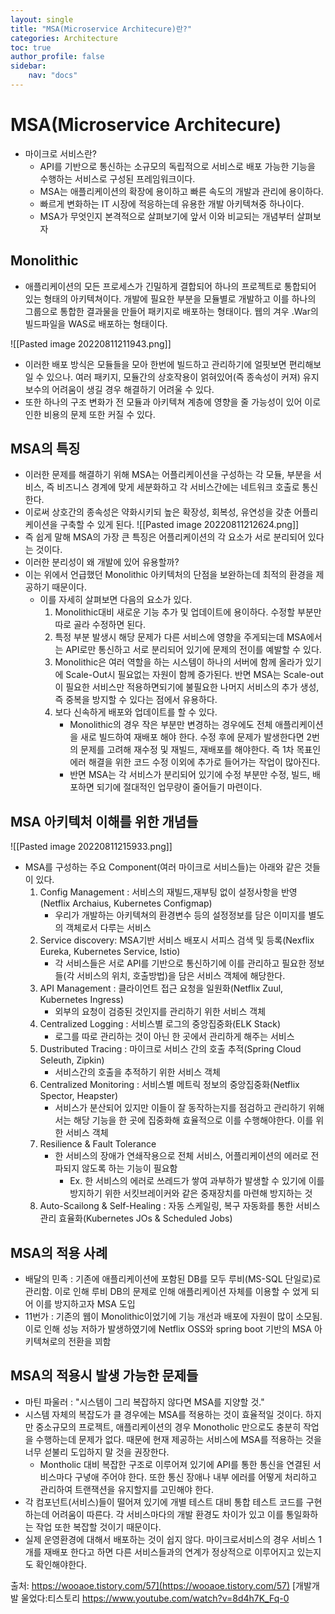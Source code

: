 ```yaml
---
layout: single
title: "MSA(Microservice Architecure)란?"
categories: Architecture
toc: true
author_profile: false
sidebar:
    nav: "docs"
---
```



# MSA(Microservice Architecure)
- 마이크로 서비스란? 
	- API를 기반으로 통신하는 소규모의 독립적으로 서비스로 배포 가능한 기능을 수행하는 서비스로 구성된 프레임워크이다. 
	- MSA는 애플리케이션의 확장에 용이하고 빠른 속도의 개발과 관리에 용이하다. 
	- 빠르게 변화하는 IT 시장에 적응하는데 유용한 개발 아키텍쳐중 하나이다. 
	- MSA가 무엇인지 본격적으로 살펴보기에 앞서 이와 비교되는 개념부터 살펴보자

## Monolithic
- 애플리케이션의 모든 프로세스가 긴밀하게 결합되어 하나의 프로젝트로 통합되어 있는 형태의 아키텍쳐이다. 개발에 필요한 부분을 모듈별로 개발하고 이를 하나의 그룹으로 통합한 결과물을 만들어 패키지로 배포하는 형태이다.  웹의 겨우 .War의 빌드파일을 WAS로 배포하는 형태이다. 

![[Pasted image 20220811211943.png]]
- 이러한 배포 방식은 모듈들을 모아 한번에 빌드하고 관리하기에 얼핏보면 편리해보일 수 있으나. 여러 패키지, 모듈간의 상호작용이 얽혀있어(즉 종속성이 커져) 유지보수의 어려움이 생길 경우 해결하기 어려울 수 있다.
- 또한 하나의 구조 변화가 전 모듈과 아키텍쳐 계층에 영향을 줄 가능성이 있어 이로 인한 비용의 문제 또한 커질 수 있다. 

## MSA의 특징
- 이러한 문제를 해결하기 위해 MSA는 어플리케이션을 구성하는 각 모듈, 부분을 서비스, 즉 비즈니스 경계에 맞게 세분화하고 각 서비스간에는 네트워크 호출로 통신한다. 
- 이로써 상호간의 종속성은 약화시키되 높은 확장성, 회복성, 유연성을 갖춘 어플리케이션을 구축할 수 있게 된다.
 ![[Pasted image 20220811212624.png]]
- 즉 쉽게 말해 MSA의 가장 큰 특징은 어플리케이션의 각 요소가 서로 분리되어 있다는 것이다. 
- 이러한 분리성이 왜 개발에 있어 유용할까?
- 이는 위에서 언급했던 Monolithic 아키텍처의 단점을 보완하는데 최적의 환경을 제공하기 때문이다. 
	- 이를 자세히 살펴보면 다음의 요소가 있다.
		1. Monolithic대비 새로운 기능 추가 및 업데이트에 용이하다. 수정할 부분만 따로 골라 수정하면 된다.
		2. 특정 부분 발생시 해당 문제가 다른 서비스에 영향을 주게되는데 MSA에서는 API로만 통신하고 서로 분리되어 있기에 문제의 전이를 예발할 수 있다.
		3. Monolithic은 여러 역할을 하는 시스템이 하나의 서버에 함께 올라가 있기에 Scale-Out시 필요없는 자원이 함께 증가된다. 반면 MSA는 Scale-out이 필요한 서비스만 적용하면되기에 불필요한 나머지 서비스의 추가 생성, 즉 중복을 방지할 수 있다는 점에서 유용하다. 
		4. 보다 신속하게 배포와 업데이트를 할 수 있다.
			- Monolithic의 경우 작은 부분만 변경하는 경우에도 전체 애플리케이션을 새로 빌드하여 재배포 해야 한다.  수정 후에 문제가 발생한다면 2번의 문제를 고려해 재수정 및 재빌드, 재배포를 해야한다.  즉 1차 목표인 에러 해결을 위한 코드 수정 이외에 추가로 들어가는 작업이 많아진다.
			- 반면 MSA는 각 서비스가 분리되어 있기에 수정 부분만 수정, 빌드, 배포하면 되기에 절대적인 업무량이 줄어들기 마련이다.

## MSA 아키텍처 이해를 위한 개념들
![[Pasted image 20220811215933.png]]
- MSA를 구성하는 주요 Component(여러 마이크로 서비스들)는 아래와 같은 것들이 있다.
	1. Config Management : 서비스의 재빌드,재부팅 없이 설정사항을 반영(Netflix Archaius, Kubernetes Configmap)
		- 우리가 개발하는 아키텍쳐의 환경변수 등의 설정정보를 담은 이미지를 별도의 객체로서 다루는 서비스
	2. Service discovery: MSA기반 서비스 배포시 서피스 검색 및 등록(Nexflix Eureka, Kubernetes Service, Istio)
		- 각 서비스들은 서로 API를 기반으로 통신하기에 이를 관리하고 필요한 정보들(각 서비스의 위치, 호출방법)을 담은 서비스 객체에 해당한다. 
	3. API Management : 클라이언트 접근 요청을 일원화(Netflix Zuul, Kubernetes Ingress)
		- 외부의 요청이 검증된 것인지를 관리하기 위한 서비스 객체
	4. Centralized Logging : 서비스별 로그의 중앙집중화(ELK Stack)
		- 로그를 따로 관리하는 것이 아닌 한 곳에서 관리하게 해주는 서비스
	5. Dustributed Tracing : 마이크로 서비스 간의 호출 추적(Spring Cloud Seleuth, Zipkin)
		- 서비스간의 호출을 추적하기 위한 서비스 객체
	6. Centralized Monitoring : 서비스별 메트릭 정보의 중앙집중화(Netflix Spector, Heapster)
		- 서비스가 분산되어 있지만 이들이 잘 동작하는지를 점검하고 관리하기 위해서는 해당 기능을 한 곳에 집중화해 효율적으로 이를 수행해야한다. 이를 위한 서비스 객체
	7. Resilience & Fault Tolerance
		- 한 서비스의 장애가 연쇄작용으로 전체 서비스, 어플리케이션의 에러로 전파되지 않도록 하는 기능이 필요함 
			- Ex. 한 서비스의 에러로 쓰레드가 쌓여 과부하가 발생할 수 있기에 이를 방지하기 위한 서킷브레이커와 같은 중재장치를 마련해 방지하는 것
	8. Auto-Scailong & Self-Healing : 자동 스케일링, 복구 자동화를 통한 서비스 관리 효율화(Kubernetes JOs & Scheduled Jobs)

## MSA의 적용 사례
- 배달의 민족 : 기존에 애플리케이션에 포함된 DB를 모두 루비(MS-SQL 단일로)로 관리함. 이로 인해 루비 DB의 문제로 인해 애플리케이션 자체를 이용할 수 었게 되어 이를 방지하고자 MSA 도입
- 11번가 : 기존의 웹이 Monolithic이었기에 기능 개선과 배포에 자원이 많이 소모됨. 이로 인해 성능 저하가 발생하였기에 Netflix OSS와 spring boot 기반의 MSA 아키텍쳐로의 전환을 꾀함


## MSA의 적용시 발생 가능한 문제들
- 마틴 파울러 : "시스템이 그리 복잡하지 않다면 MSA를 지양할 것."
- 시스템 자체의 복잡도가 클 경우에는 MSA를 적용하는 것이 효율적일 것이다. 하지만 중소규모의 프로젝트, 애플리케이션의 경우 Monotholic 만으로도 충분히 작업을 수행하는데 문제가 없다. 때문에 현재 제공하는 서비스에 MSA를 적용하는 것을 너무 섣불리 도입하지 말 것을 권장한다. 
	- Montholic 대비 복잡한 구조로 이루어져 있기에 API를 통한 통신을 연결된 서비스마다 구녛애 주어야 한다. 또한 통신 장애나 내부 에러를 어떻게 처리하고 관리하여 트랜잭션을 유지할지를 고민해야 한다.
- 각 컴포넌트(서비스)들이 떨어져 있기에 개별 테스트 대비 통합 테스트 코드를 구현하는데 어려움이 따른다. 각 서비스마다의 개발 환경도 차이가 있고 이를 통일화하는 작업 또한 복잡할 것이기 때문이다.  
- 실제 운영환경에 대해서 배포하는 것이 쉽지 않다. 마이크로서비스의 경우 서비스 1개를 재배포 한다고 하면 다른 서비스들과의 연계가 정상적으로 이루어지고 있는지도 확인해야한다. 

출처:
https://wooaoe.tistory.com/57](https://wooaoe.tistory.com/57) [개발개발 울었다:티스토리
https://www.youtube.com/watch?v=8d4h7K_Fq-0